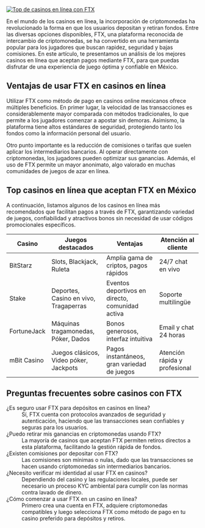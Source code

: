 [![Top de casinos en línea con FTX](https://123-caf.pages.dev/gitsignup.png)](https://vrmoo.ru/Bt82HjjY)

<p>En el mundo de los casinos en línea, la incorporación de criptomonedas ha revolucionado la forma en que los usuarios depositan y retiran fondos. Entre las diversas opciones disponibles, FTX, una plataforma reconocida de intercambio de criptomonedas, se ha convertido en una herramienta popular para los jugadores que buscan rapidez, seguridad y bajas comisiones. En este artículo, te presentamos un análisis de los mejores casinos en línea que aceptan pagos mediante FTX, para que puedas disfrutar de una experiencia de juego óptima y confiable en México.</p>  <h2>Ventajas de usar FTX en casinos en línea</h2> <p>Utilizar FTX como método de pago en casinos online mexicanos ofrece múltiples beneficios. En primer lugar, la velocidad de las transacciones es considerablemente mayor comparada con métodos tradicionales, lo que permite a los jugadores comenzar a apostar sin demoras. Asimismo, la plataforma tiene altos estándares de seguridad, protegiendo tanto los fondos como la información personal del usuario.</p> <p>Otro punto importante es la reducción de comisiones o tarifas que suelen aplicar los intermediarios bancarios. Al operar directamente con criptomonedas, los jugadores pueden optimizar sus ganancias. Además, el uso de FTX permite un mayor anonimato, algo valorado en muchas comunidades de juegos de azar en línea.</p>  <h2>Top casinos en línea que aceptan FTX en México</h2> <p>A continuación, listamos algunos de los casinos en línea más recomendados que facilitan pagos a través de FTX, garantizando variedad de juegos, confiabilidad y atractivos bonos sin necesidad de usar códigos promocionales específicos.</p>  <table>   <thead>     <tr>       <th>Casino</th>       <th>Juegos destacados</th>       <th>Ventajas</th>       <th>Atención al cliente</th>     </tr>   </thead>   <tbody>     <tr>       <td>BitStarz</td>       <td>Slots, Blackjack, Ruleta</td>       <td>Amplia gama de criptos, pagos rápidos</td>       <td>24/7 chat en vivo</td>     </tr>     <tr>       <td>Stake</td>       <td>Deportes, Casino en vivo, Tragaperras</td>       <td>Eventos deportivos en directo, comunidad activa</td>       <td>Soporte multilingüe</td>     </tr>     <tr>       <td>FortuneJack</td>       <td>Máquinas tragamonedas, Póker, Dados</td>       <td>Bonos generosos, interfaz intuitiva</td>       <td>Email y chat 24 horas</td>     </tr>     <tr>       <td>mBit Casino</td>       <td>Juegos clásicos, Video póker, Jackpots</td>       <td>Pagos instantáneos, gran variedad de juegos</td>       <td>Atención rápida y profesional</td>     </tr>   </tbody> </table>  <h2>Preguntas frecuentes sobre casinos con FTX</h2> <dl>   <dt>¿Es seguro usar FTX para depósitos en casinos en línea?</dt>   <dd>Sí, FTX cuenta con protocolos avanzados de seguridad y autenticación, haciendo que las transacciones sean confiables y seguras para los usuarios.</dd>    <dt>¿Puedo retirar mis ganancias en criptomonedas usando FTX?</dt>   <dd>La mayoría de casinos que aceptan FTX permiten retiros directos a esta plataforma, facilitando la gestión rápida de fondos.</dd>    <dt>¿Existen comisiones por depositar con FTX?</dt>   <dd>Las comisiones son mínimas o nulas, dado que las transacciones se hacen usando criptomonedas sin intermediarios bancarios.</dd>    <dt>¿Necesito verificar mi identidad al usar FTX en casinos?</dt>   <dd>Dependiendo del casino y las regulaciones locales, puede ser necesario un proceso KYC ambiental para cumplir con las normas contra lavado de dinero.</dd>    <dt>¿Cómo comenzar a usar FTX en un casino en línea?</dt>   <dd>Primero crea una cuenta en FTX, adquiere criptomonedas compatibles y luego selecciona FTX como método de pago en tu casino preferido para depósitos y retiros.</dd> </dl>